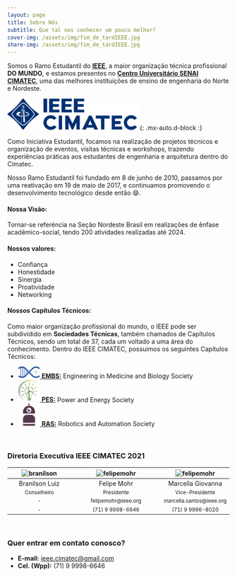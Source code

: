 ```yaml
---
layout: page
title: Sobre Nós
subtitle: Que tal nos conhecer um pouco melhor?
cover-img: /assets/img/fim_de_tardIEEE.jpg
share-img: /assets/img/fim_de_tardIEEE.jpg
---
```


Somos o Ramo Estudantil do [**IEEE**](https://www.ieee.org/), a maior organização técnica profissional **DO MUNDO**, e estamos presentes no [**Centro Universitário SENAI CIMATEC**](http://www.senaicimatec.com.br/), uma das melhores instituições de ensino de engenharia do Norte e Nordeste. 

![Logo IEEE](/assets/img/logo_azul_horizontal.png){: .mx-auto.d-block :}

Como Iniciativa Estudantil, focamos na realização de projetos técnicos e organização de eventos, visitas técnicas e workshops, trazendo experiências práticas aos estudantes de engenharia e arquitetura dentro do Cimatec.

Nosso Ramo Estudantil foi fundado em 8 de junho de 2010, passamos por uma reativação em 19 de maio de 2017, e continuamos promovendo o desenvolvimento tecnológico desde então &#128516;.

#### Nossa Visão:

Tornar-se referência na Seção Nordeste Brasil em realizações de ênfase acadêmico-social, tendo 200 atividades realizadas até 2024.

#### Nossos valores:
- Confiança
- Honestidade
- Sinergia
- Proatividade
- Networking

#### Nossos Capítulos Técnicos:
Como maior organização profissional do mundo, o IEEE pode ser subdividido em **Sociedades Técnicas**, também chamados de Capítulos Técnicos, sendo um total de 37, cada um voltado a uma área do conhecimento. Dentro do IEEE CIMATEC, possuimos os seguintes Capítulos Técnicos:
- [<img src="/assets/img/embs_logo.png" alt="drawing" width="50"/> **EMBS:**](https://ieeecimatec.github.io/capitulo-EMBS/) Engineering in Medicine and Biology Society 
- [<img src="/assets/img/pes_logo.png" alt="drawing" width="50"/> **PES:**](https://ieeecimatec.github.io/capitulo-PES/) Power and Energy Society 
- [<img src="/assets/img/ras_logo.png" alt="drawing" width="50"/> **RAS:**](https://ieeecimatec.github.io/capitulo-RAS/) Robotics and Automation Society

<br/>

### Diretoria Executiva IEEE CIMATEC 2021
<div class="row">
  <div class=" col-xl-auto offset-xl-0 col-lg-4 offset-lg-0">
    <table class="table-borderless highlight">
      <thead>
        <tr>
          <th><center><img src="{{ 'assets/img/voluntarios/semfoto.png' | relative_url }}" width="100" alt="branilson" class="img-fluid rounded-circle" /></center></th>
          <th></th>
          <th><center><img src="{{ 'assets/img/voluntarios/felipemohr.png' | relative_url }}" width="100" alt="felipemohr" class="img-fluid rounded-circle"/></center></th>
          <th></th>
          <th><center><img src="{{ 'assets/img/voluntarios/marcellagiovanna.png' | relative_url }}" width="100" alt="felipemohr" class="img-fluid rounded-circle"/></center></th>
        </tr>
      </thead>
      <tbody>
        <tr class="font-weight-bolder" style="text-align: center margin-top: 0">
          <td width="50%"><center>Branilson Luiz</center></td>
          <td></td>
          <td width="50%"><center>Felipe Mohr</center></td>
          <td></td>
          <td width="50%"><center>Marcella Giovanna</center></td>
        </tr>
        <tr style="text-align: center" >
          <td style="vertical-align: top"><small><center>Conselheiro</center></small></td>
          <td></td>
          <td style="vertical-align: top"><small><center>Presidente</center></small></td>
          <td></td>
          <td style="vertical-align: top"><small><center>Vice-Presidente</center></small></td>
        </tr>
        <tr style="text-align: center" >
          <td style="vertical-align: top"><small><center>-</center></small></td>
          <td></td>
          <td style="vertical-align: top"><small><center>felipemohr@ieee.org</center></small></td>
          <td></td>
          <td style="vertical-align: top"><small><center>marcella.santos@ieee.org</center></small></td>
        </tr>
        <tr style="text-align: center" >
          <td style="vertical-align: top"><small><center>-</center></small></td>
          <td></td>
          <td style="vertical-align: top"><small><center>(71) 9 9998-6646</center></small></td>
          <td></td>
          <td style="vertical-align: top"><small><center>(71) 9 9996-8020</center></small></td>
        </tr>
      </tbody>
    </table>
  </div>
</div>

<br/>

### Quer entrar em contato conosco?

- **E-mail:** ieee.cimatec@gmail.com
- **Cel. (Wpp):** (71) 9 9998-6646
